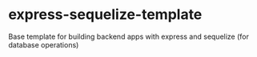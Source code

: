 # express-sequelize-template

Base template for building backend apps with express and sequelize (for database operations)
